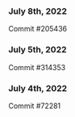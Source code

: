 ### July 8th, 2022

Commit #205436

### July 5th, 2022

Commit #314353


### July 4th, 2022

Commit #72281
